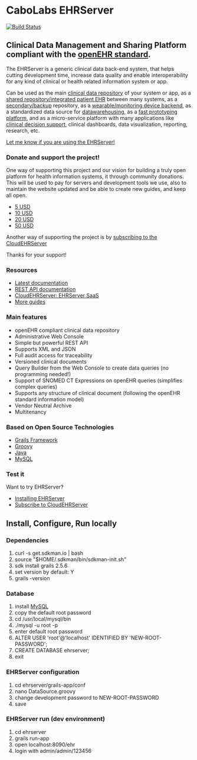 # CaboLabs EHRServer

[![Build Status](https://travis-ci.org/ppazos/cabolabs-ehrserver.svg?branch=master)](https://travis-ci.org/ppazos/cabolabs-ehrserver)


## Clinical Data Management and Sharing Platform compliant with the [openEHR standard](http://openehr.org).

The EHRServer is a generic clinical data back-end system, that helps cutting development time, increase data quality and enable
interoperability for any kind of clinical or health related information system or app.

Can be used as the main [clinical data repository](https://cloudehrserver.com/learn/use_case_health_and_wellness_apps) of your system or app, as a
[shared repository/integrated patient EHR](https://cloudehrserver.com/learn/use_case_shared_health_recods) between many systems, as a
[secondary/backup](https://cloudehrserver.com/learn/use_case_backup_and_query_database) repository, as a
[wearable/monitoring device backend](https://cloudehrserver.com/learn/use_case_monitoring_and_wearables), as a
standardized data source for [datawarehousing](https://cloudehrserver.com/learn/use_case_analytics_and_datawarehousing), as a
[fast prototyping platform](https://cloudehrserver.com/learn/use_case_fast_prototyping_poc),
and as a micro-service platform with many applications like
[clinical decision support](https://cloudehrserver.com/learn/use_case_clinical_decision_support), clinical dashboards, data visualization, reporting, research, etc.

[Let me know if you are using the EHRServer!](https://twitter.com/ppazos)

### Donate and support the project!

One way of supporting this project and our vision for building a truly open platform for health information systems, it through community donations.
This will be used to pay for servers and development tools we use, also to maintain the website updated and be able to create new guides, and keep all open.

* [5 USD](https://www.paypal.me/cabolabs/5)
* [10 USD](https://www.paypal.me/cabolabs/10)
* [20 USD](https://www.paypal.me/cabolabs/20)
* [50 USD](https://www.paypal.me/cabolabs/50)


Another way of supporting the project is by [subscribing to the CloudEHRServer](https://cloudehrserver.com/pricing)

Thanks for your support!


### Resources

* [Latest documentation](https://www.cabolabs.com/en/projects)
* [REST API documentation](https://docs.google.com/viewerng/viewer?url=http://cabolabs.com/software_resources/EHRServer_v1.2.pdf)
* [CloudEHRServer: EHRServer SaaS](https://cloudehrserver.com/)
* [More guides](https://cloudehrserver.com/learn)


### Main features

* openEHR compliant clinical data repository
* Administrative Web Console
* Simple but powerful REST API
* Supports XML and JSON
* Full audit access for traceability
* Versioned clinical documents
* Query Builder from the Web Console to create data queries (no programming needed!)
* Support of SNOMED CT Expressions on openEHR queries (simplifies complex queries)
* Supports any structure of clinical document (following the openEHR standard information model)
* Vendor Neutral Archive
* Multitenancy


### Based on Open Source Technologies

* [Grails Framework](http://grails.org)
* [Groovy](http://groovy.codehaus.org)
* [Java](http://docs.oracle.com/javase/specs)
* [MySQL](http://dev.mysql.com/downloads/mysql/)


### Test it

Want to try EHRServer?

* [Installing EHRServer](https://cloudehrserver.com/learn/try_it)
* [Subscribe to CloudEHRServer](https://cloudehrserver.com/pricing)



## Install, Configure, Run locally


### Dependencies

1. curl -s get.sdkman.io | bash
2. source "$HOME/.sdkman/bin/sdkman-init.sh"
3. sdk install grails 2.5.6
4. set version by default: Y
5. grails -version


### Database

1. install [MySQL](https://dev.mysql.com/downloads/mysql/)
2. copy the default root password
3. cd /usr/local/mysql/bin
4. ./mysql -u root -p
5. enter default root password
6. ALTER USER 'root'@'localhost' IDENTIFIED BY 'NEW-ROOT-PASSWORD';
8. CREATE DATABASE ehrserver;
9. exit


### EHRServer configuration

1. cd ehrserver/grails-app/conf
2. nano DataSource.groovy
3. change development password to NEW-ROOT-PASSWORD
4. save


### EHRServer run (dev environment)

1. cd ehrserver
2. grails run-app
3. open localhost:8090/ehr
4. login with admin/admin/123456
